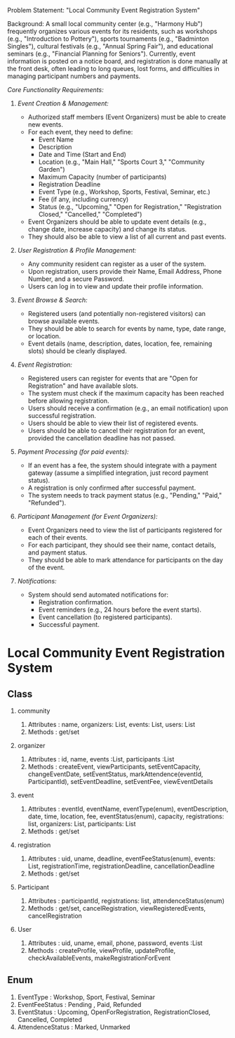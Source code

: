 Problem Statement: "Local Community Event Registration System"

Background:
A small local community center (e.g., "Harmony Hub") frequently organizes various events for its residents, such as workshops (e.g., "Introduction to Pottery"), sports tournaments (e.g., "Badminton Singles"), cultural festivals (e.g., "Annual Spring Fair"), and educational seminars (e.g., "Financial Planning for Seniors"). Currently, event information is posted on a notice board, and registration is done manually at the front desk, often leading to long queues, lost forms, and difficulties in managing participant numbers and payments.

*Core Functionality Requirements:*

1.  *Event Creation & Management:*
    * Authorized staff members (Event Organizers) must be able to create new events.
    * For each event, they need to define:
        * Event Name
        * Description
        * Date and Time (Start and End)
        * Location (e.g., "Main Hall," "Sports Court 3," "Community Garden")
        * Maximum Capacity (number of participants)
        * Registration Deadline
        * Event Type (e.g., Workshop, Sports, Festival, Seminar, etc.)
        * Fee (if any, including currency)
        * Status (e.g., "Upcoming," "Open for Registration," "Registration Closed," "Cancelled," "Completed")
    * Event Organizers should be able to update event details (e.g., change date, increase capacity) and change its status.
    * They should also be able to view a list of all current and past events.

2.  *User Registration & Profile Management:*
    * Any community resident can register as a user of the system.
    * Upon registration, users provide their Name, Email Address, Phone Number, and a secure Password.
    * Users can log in to view and update their profile information.

3.  *Event Browse & Search:*
    * Registered users (and potentially non-registered visitors) can browse available events.
    * They should be able to search for events by name, type, date range, or location.
    * Event details (name, description, dates, location, fee, remaining slots) should be clearly displayed.

4.  *Event Registration:*
    * Registered users can register for events that are "Open for Registration" and have available slots.
    * The system must check if the maximum capacity has been reached before allowing registration.
    * Users should receive a confirmation (e.g., an email notification) upon successful registration.
    * Users should be able to view their list of registered events.
    * Users should be able to cancel their registration for an event, provided the cancellation deadline has not passed.

5.  *Payment Processing (for paid events):*
    * If an event has a fee, the system should integrate with a payment gateway (assume a simplified integration, just record payment status).
    * A registration is only confirmed after successful payment.
    * The system needs to track payment status (e.g., "Pending," "Paid," "Refunded").

6.  *Participant Management (for Event Organizers):*
    * Event Organizers need to view the list of participants registered for each of their events.
    * For each participant, they should see their name, contact details, and payment status.
    * They should be able to mark attendance for participants on the day of the event.

7.  *Notifications:*
    * System should send automated notifications for:
        * Registration confirmation.
        * Event reminders (e.g., 24 hours before the event starts).
        * Event cancellation (to registered participants).
        * Successful payment.

# Local Community Event Registration System

## Class

1. community
    1. Attributes : name, organizers: List<Organizer>, events: List<Event>, users: List<User>
    2. Methods : get/set

2. organizer
    1. Attributes : id, name, events :List<Event>, participants :List<Participant>
    2. Methods : createEvent, viewParticipants, setEventCapacity, changeEventDate,  setEventStatus, markAttendence(eventId, ParticipantId), setEventDeadline, setEventFee, viewEventDetails

3. event
    1. Attributes : eventId, eventName, eventType(enum), eventDescription, date, time, location, fee, eventStatus(enum), capacity, registrations: list<Registration>, organizers: List<Organizer>, participants: List<Participant>
    2. Methods : get/set

4. registration
    1. Attributes : uid, uname, deadline, eventFeeStatus(enum), events: List<Event>, registrationTime, registrationDeadline, cancellationDeadline
    2. Methods : get/set

5. Participant
    1. Attributes : participantId, registrations: list<Registration>, attendenceStatus(enum)
    2. Methods : get/set, cancelRegistration, viewRegisteredEvents, cancelRegistration

6. User
   1. Attributes : uid, uname, email, phone, password, events :List<Event>
   2. Methods : createProfile, viewProfile, updateProfile, checkAvailableEvents, makeRegistrationForEvent

## Enum

1. EventType : Workshop, Sport, Festival, Seminar
2. EventFeeStatus : Pending , Paid, Refunded
3. EventStatus : Upcoming, OpenForRegistration, RegistrationClosed, Cancelled, Completed
4. AttendenceStatus : Marked, Unmarked
